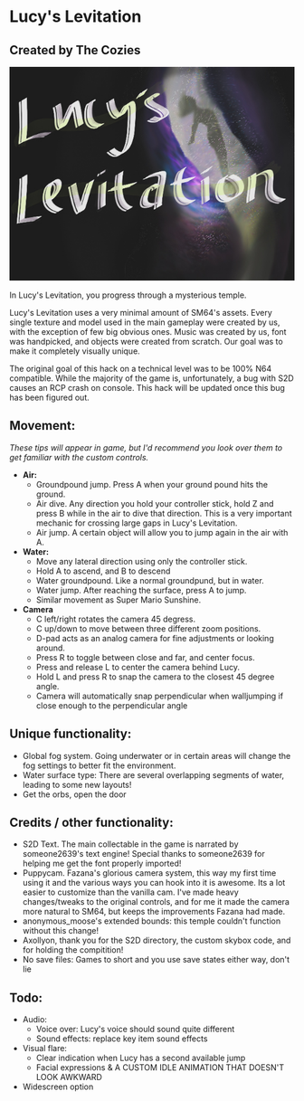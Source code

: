 # Lucy's Levitation
## Created by The Cozies
![Splash](./lucys_levitation.jpg)

In Lucy's Levitation, you progress through a mysterious temple.

Lucy's Levitation uses a very minimal amount of SM64's assets. Every single texture and model used in the main gameplay were created by us, with the exception of few big obvious ones. Music was created by us, font was handpicked, and objects were created from scratch. Our goal was to make it completely visually unique.

The original goal of this hack on a technical level was to be 100% N64 compatible. While the majority of the game is, unfortunately, a bug with S2D causes an RCP crash on console. This hack will be updated once this bug has been figured out.

## Movement:
*These tips will appear in game, but I'd recommend you look over them to get familiar with the custom controls.*
- **Air:**
    - Groundpound jump. Press A when your ground pound hits the ground.
    - Air dive. Any direction you hold your controller stick, hold Z and press B while in the air to dive that direction. This is a very important mechanic for crossing large gaps in Lucy's Levitation.
    - Air jump. A certain object will allow you to jump again in the air with A.
- **Water:**
    - Move any lateral direction using only the controller stick.
    - Hold A to ascend, and B to descend
    - Water groundpound. Like a normal groundpund, but in water.
    - Water jump. After reaching the surface, press A to jump.
    - Similar movement as Super Mario Sunshine.
- **Camera**
    - C left/right rotates the camera 45 degress.
    - C up/down to move between three different zoom positions.
    - D-pad acts as an analog camera for fine adjustments or looking around.
    - Press R to toggle between close and far, and center focus.
    - Press and release L to center the camera behind Lucy.
    - Hold L and press R to snap the camera to the closest 45 degree angle.
    - Camera will automatically snap perpendicular when walljumping if close enough to the perpendicular angle

## Unique functionality:
- Global fog system. Going underwater or in certain areas will change the fog settings to better fit the environment.
- Water surface type: There are several overlapping segments of water, leading to some new layouts!
- Get the orbs, open the door

## Credits / other functionality:
- S2D Text. The main collectable in the game is narrated by someone2639's text engine! Special thanks to someone2639 for helping me get the font properly imported!
- Puppycam. Fazana's glorious camera system, this way my first time using it and the various ways you can hook into it is awesome. Its a lot easier to customize than the vanilla cam. I've made heavy changes/tweaks to the original controls, and for me it made the camera more natural to SM64, but keeps the improvements Fazana had made.
- anonymous_moose's extended bounds: this temple couldn't function without this change!
- Axollyon, thank you for the S2D directory, the custom skybox code, and for holding the compitition!
- No save files: Games to short and you use save states either way, don't lie

## Todo:
- Audio:
    - Voice over: Lucy's voice should sound quite different
    - Sound effects: replace key item sound effects
- Visual flare:
    - Clear indication when Lucy has a second available jump
    - Facial expressions  & A CUSTOM IDLE ANIMATION THAT DOESN'T LOOK AWKWARD
- Widescreen option
